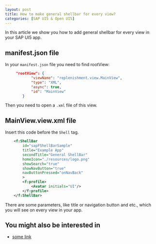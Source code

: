 ```yaml
---
layout: post
title: How to make general shellbar for every view?
categories: [SAP UI5 & Open UI5]
---
```


In this article we show you how to add general shellbar for every view in your SAP UI5 app.

## manifest.json file

In your `manifest.json` file you need to find rootView:

```json
     "rootView": {
            "viewName": "replenishment.view.MainView",
            "type": "XML",
            "async": true,
            "id": "MainView"
        }
```

Then you need to open a `.xml` file of this view.

## MainView.view.xml file

Insert this code before the `Shell` tag.

```xml
    <f:ShellBar
        id="sapFShellBarSample"
        title="Example App"
        secondTitle="General ShellBar"
        homeIcon="./resources/logo.png"
        showSearch="true"
        showNavButton="true"
        navButtonPressed="onNavBack"
		>
        <f:profile>
			<Avatar initials="UI"/>
		</f:profile>
	</f:ShellBar>
```

There are some parameters, like title or navigation button and etc., which you will see on every view in your app.


## You might also be interested in

- [some link](/link)
